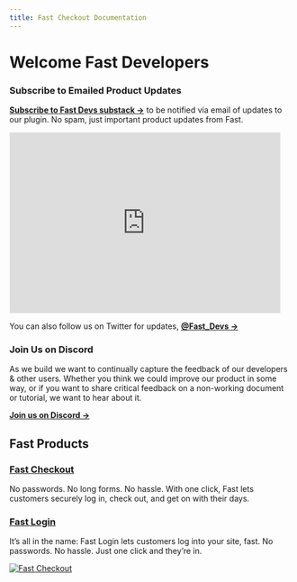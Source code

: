```yaml
---
title: Fast Checkout Documentation
---
```


# Welcome Fast Developers

### Subscribe to Emailed Product Updates

[**Subscribe to Fast Devs substack →**](https://fastdevs.substack.com/) to be notified via email of updates to our plugin. No spam, just important product updates from Fast.

<iframe src="https://fastdevs.substack.com/embed" width="480" height="320" style="border:1px solid #EEE; background:white;" frameborder="0" scrolling="no"></iframe>

You can also follow us on Twitter for updates, [**@Fast_Devs →**](https://twitter.com/fast_devs)

### Join Us on Discord
As we build we want to continually capture the feedback of our developers & other users. Whether you think we could improve our product in some way, or if you want to share critical feedback on a non-working document or tutorial, we want to hear about it. 

[**Join us on Discord →**](https://discord.gg/pmDcSdRQ9x)

## Fast Products

### [Fast Checkout](/developer-portal/fast-checkout/)

No passwords. No long forms. No hassle. With one click, Fast lets customers securely log in, check out, and get on with their days.

### [Fast Login](/developer-portal/fast-login/)

It’s all in the name: Fast Login lets customers log into your site, fast. No passwords. No hassle. Just one click and they’re in.


[![Fast Checkout](https://www.dropbox.com/s/ciz50ow8wl94rjw/fast-product-preview.jpeg?raw=1)](https://www.fast.co)

